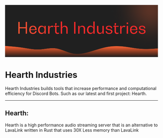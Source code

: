 <img src="logo.png"/>
<h1>Hearth Industries</h1>
Hearth Industries builds tools that increase performance and computational efficiency for Discord Bots. Such as our latest and first project: Hearth.
<hr/>
<h2>Hearth:</h2>
Hearth is a high performance audio streaming server that is an alternative to LavaLink written in Rust that uses 30X Less memory than LavaLink